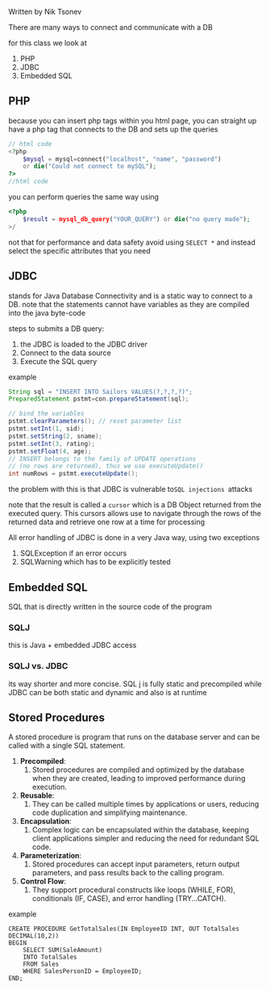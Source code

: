 Written by Nik Tsonev

There are many ways to connect and communicate with a DB

for this class we look at
1. PHP
2. JDBC
3. Embedded SQL

## PHP

because you can insert php tags within you html page, you can straight up have a php tag that connects to the DB and sets up the queries

```php
// html code
<?php
	$mysql = mysql=connect("localhost", "name", "password")
	or die("Could not connect to mySQL");
?>
//html code
```

you can perform queries the same way using

```php
<?php
	$result = mysql_db_query("YOUR_QUERY") or die("no query made");
>/
```

not that for performance and data safety avoid using `SELECT *` and instead select the specific attributes that you need 

## JDBC

stands for Java Database Connectivity and is a static way to connect to a DB. note that the statements cannot have variables as they are compiled into the java byte-code

steps to submits a DB query:
1. the JDBC is loaded to the JDBC driver
2. Connect to the data source
3. Execute the SQL query


example

```Java
String sql = "INSERT INTO Sailors VALUES(?,?,?,?)";
PreparedStatement pstmt=con.prepareStatement(sql);

// bind the variables
pstmt.clearParameters(); // reset parameter list
pstmt.setInt(1, sid); 
pstmt.setString(2, sname); 
pstmt.setInt(3, rating);
pstmt.setFloat(4, age); 
// INSERT belongs to the family of UPDATE operations
// (no rows are returned), thus we use executeUpdate()
int numRows = pstmt.executeUpdate();

```

the problem with this is that JDBC is vulnerable to`SQL injections `attacks

note that the result is called a `cursor` which is a DB Object returned from the executed query. This cursors allows use to navigate through the rows of the returned data and retrieve one row at a time for processing 

All error handling of JDBC is done in a very Java way, using two exceptions
1. SQLException if an error occurs
2. SQLWarning which has to be explicitly tested


## Embedded SQL

SQL that is directly written in the source code of the program

### SQLJ

this is Java + embedded JDBC access


### SQLJ vs. JDBC

its way shorter and more concise. SQL j is fully static and precompiled while JDBC can be both static and dynamic and also is at runtime

## Stored Procedures

A stored procedure is program that runs on the database server and can be
called with a single SQL statement.

1. **Precompiled**:
	1. Stored procedures are compiled and optimized by the database when they are created, leading to improved performance during execution.
2. **Reusable**:
	1. They can be called multiple times by applications or users, reducing code duplication and simplifying maintenance.
3. **Encapsulation**:
	1. Complex logic can be encapsulated within the database, keeping client applications simpler and reducing the need for redundant SQL code.
4. **Parameterization**:
	1. Stored procedures can accept input parameters, return output parameters, and pass results back to the calling program.
5. **Control Flow**:
	1. They support procedural constructs like loops (WHILE, FOR), conditionals (IF, CASE), and error handling (TRY...CATCH).

example

```MySql
CREATE PROCEDURE GetTotalSales(IN EmployeeID INT, OUT TotalSales DECIMAL(10,2))
BEGIN
    SELECT SUM(SaleAmount)
    INTO TotalSales
    FROM Sales
    WHERE SalesPersonID = EmployeeID;
END;
```